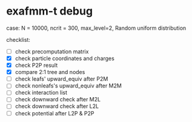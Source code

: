 # exafmm-t debug

case:
N = 10000, ncrit = 300, max_level=2, Random uniform distribution

checklist:
- [ ] check precomputation matrix
- [x] check particle coordinates and charges
- [x] check P2P result
- [x] compare 2:1 tree and nodes
- [ ] check leafs' upward_equiv after P2M
- [ ] check nonleafs's upward_equiv after M2M 
- [ ] check interaction list
- [ ] check downward check after M2L
- [ ] check downward check after L2L
- [ ] check potential after L2P & P2P
